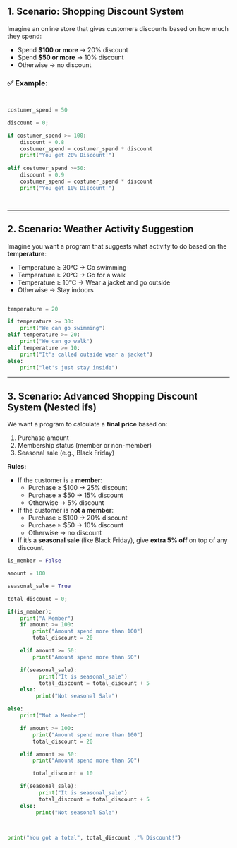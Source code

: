 ## 1. Scenario: Shopping Discount System

Imagine an online store that gives customers discounts based on how much they spend:

- Spend **$100 or more** → 20% discount  
- Spend **$50 or more** → 10% discount  
- Otherwise → no discount  

### ✅ Example:
```python


costumer_spend = 50

discount = 0;

if costumer_spend >= 100:
    discount = 0.8
    costumer_spend = costumer_spend * discount
    print("You get 20% Discount!")
    
elif costumer_spend >=50:
    discount = 0.9
    costumer_spend = costumer_spend * discount
    print("You get 10% Discount!")




```

---


##  2. Scenario: Weather Activity Suggestion

Imagine you want a program that suggests what activity to do based on the **temperature**:

- Temperature ≥ 30°C → Go swimming  
- Temperature ≥ 20°C → Go for a walk  
- Temperature ≥ 10°C → Wear a jacket and go outside  
- Otherwise → Stay indoors  


```python

temperature = 20

if temperature >= 30:
    print("We can go swimming")
elif temperature >= 20:
    print("We can go walk")
elif temperature >= 10:
    print("It's called outside wear a jacket")
else:
    print("let's just stay inside") 


```


---

## 3. Scenario: Advanced Shopping Discount System (Nested ifs)

We want a program to calculate a **final price** based on:  
1. Purchase amount  
2. Membership status (member or non-member)  
3. Seasonal sale (e.g., Black Friday)  

**Rules:**  
- If the customer is a **member**:  
  - Purchase ≥ $100 → 25% discount  
  - Purchase ≥ $50 → 15% discount  
  - Otherwise → 5% discount  
- If the customer is **not a member**:  
  - Purchase ≥ $100 → 20% discount  
  - Purchase ≥ $50 → 10% discount  
  - Otherwise → no discount  
- If it’s a **seasonal sale** (like Black Friday), give **extra 5% off** on top of any discount.  


```python
is_member = False

amount = 100

seasonal_sale = True

total_discount = 0;

if(is_member):
    print("A Member")
    if amount >= 100:
        print("Amount spend more than 100")
        total_discount = 20

    elif amount >= 50:
        print("Amount spend more than 50")

    if(seasonal_sale):
          print("It is seasonal_sale")
          total_discount = total_discount + 5
    else:
         print("Not seasonal Sale")

else:
    print("Not a Member")

    if amount >= 100:
        print("Amount spend more than 100")
        total_discount = 20

    elif amount >= 50:
        print("Amount spend more than 50")

        total_discount = 10

    if(seasonal_sale):
          print("It is seasonal_sale")
          total_discount = total_discount + 5
    else:
         print("Not seasonal Sale")



print("You got a total", total_discount ,"% Discount!")


```